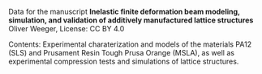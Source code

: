 Data for the manuscript 
**Inelastic finite deformation beam modeling, simulation, and validation of additively manufactured lattice structures**
Oliver Weeger, License: CC BY 4.0

Contents: Experimental charaterization and models of the materials PA12 (SLS) and Prusament Resin Tough Prusa Orange (MSLA), as well as experimental compression tests and simulations of lattice structures.

